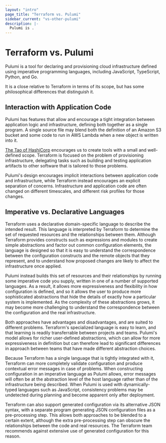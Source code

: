 ```yaml
---
layout: "intro"
page_title: "Terraform vs. Pulumi"
sidebar_current: "vs-other-pulumi"
description: |-
  Pulumi is .
---
```


# Terraform vs. Pulumi

Pulumi is a tool for declaring and provisioning cloud infrastructure defined
using imperative programming languages, including JavaScript, TypeScript,
Python, and Go.

It is a close relative to Terraform in terms of its scope, but has some
philosophical differences that distinguish it.

## Interaction with Application Code

Pulumi has features that allow and encourage a tight integration between
application logic and infrastructure, defining both together as a single
program. A single source file may blend both the definition of an Amazon S3
bucket and some code to run in AWS Lambda when a new object is written into
it.

[The Tao of HashiCorp](https://www.hashicorp.com/blog/the-tao-of-hashicorp)
encourages us to create tools with a small and well-defined scope. Terraform
is focused on the problem of provisioning infrastructure, delegating tasks such
as building and testing application artifacts to other software that is tailored
to those problems.

Pulumi's design encourages implicit interactions between application code
and infrastructure, while Terraform instead encourages an explicit separation
of concerns. Infrastructure and application code are often changed on different
timescales, and different risk profiles for those changes.

## Imperative vs. Declarative Languages

Terraform uses a declarative domain-specific language to describe the intended
result. This language is interpreted by Terraform to determine the set of
requested resources and the relationships between them. Although Terraform
provides constructs such as expressions and modules to create simple
abstractions and factor out common configuration elements, the language is
designed so that it is easy to understand the correspondence between the
configuration constructs and the remote objects that they represent, and to
understand how proposed changes are likely to affect the infrastructure once
applied.

Pulumi instead builds this set of resources and their relationships by running
some imperative code you supply, written in one of a number of supported
languages. As a result, it allows more expressiveness and flexibility in how
configuration is defined, and so it allows the user to produce more
sophisticated abstractions that hide the details of exactly how a particular
system is implemented. As the complexity of these abstractions grows, it
may become more challenging to understand the correspondence between the
configuration and the real infrastructure.

Both approaches have advantages and disadvantages, and are suited to different
problems. Terraform's specialized language is easy to learn, and that learning
is readily transferrable between projects and teams. Pulumi's model allows for
richer user-defined abstractions, which can allow for more expressiveness in
definition but can therefore lead to significant differences in approach
between teams that have made different abstraction choices.

Because Terraform has a single language that is tightly integrated with it,
Terraform can more completely validate configuration and produce contextual
error messages in case of problems. When constructing configuration in an
imperative language as Pulumi allows, error messages will often be at the
abstraction level of the host language rather than of the infrastructure
being described. When Pulumi is used with dynamically-typed languages such as
JavaScript, consistency problems may be undetected during planning and become
apparent only after deployment.

Terraform can also support generated configuration via its alternative JSON
syntax, with a separate program generating JSON configuration files as a
pre-processing step. This allows both approaches to be blended to a certain
extent, although the extra pre-processing step can obscure the relationships
between the code and real resources. The Terraform team recommends against
extensive use of generated configuration for this reason.
